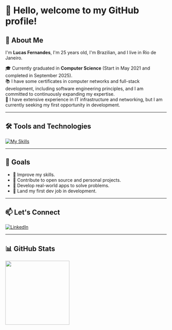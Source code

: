 # 👋 Hello, welcome to my GitHub profile!

## 🚀 About Me

I'm **Lucas Fernandes**, I'm 25 years old, I'm Brazilian, and I live in Rio de Janeiro.

🎓 Currently graduated in  **Computer Science** (Start in May 2021 and completed in September 2025).  
📚 I have some certificates in computer networks and full-stack development, including software engineering principles, and I am committed to continuously expanding my expertise.  
💼 I have extensive experience in IT infrastructure and networking, but I am currently seeking my first opportunity in development.

---

## 🛠️ Tools and Technologies


[![My Skills](https://skillicons.dev/icons?i=html,css,js,nodejs,react,python,java,mongodb,mysql,postgresql)](https://skillicons.dev)

---

## 🎯 Goals

- 📌 Improve my skills.
- 📌 Contribute to open source and personal projects.
- 📌 Develop real-world apps to solve problems.
- 📌 Land my first dev job in development.

---

## 📫 Let's Connect

[![LinkedIn](https://img.shields.io/badge/LinkedIn-0077B5?style=for-the-badge&logo=linkedin&logoColor=white)](https://www.linkedin.com/in/lucas-fernandes-29a9b6223/)  

---

## 📊 GitHub Stats

<a href="https://github.com/anuraghazra/github-readme-stats">
  <img height=200 align="center" src="https://github-readme-stats.vercel.app/api/top-langs/?username=lucasidefer&layout=compact" />
</a>


